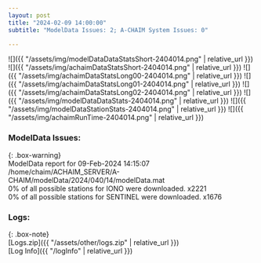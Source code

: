 ```yaml
---
layout: post
title: "2024-02-09 14:00:00"
subtitle: "ModelData Issues: 2; A-CHAIM System Issues: 0"

---
```


![]({{ "/assets/img/modelDataDataStatsShort-2404014.png" | relative_url }})
![]({{ "/assets/img/achaimDataStatsShort-2404014.png" | relative_url }})
![]({{ "/assets/img/achaimDataStatsLong00-2404014.png" | relative_url }})
![]({{ "/assets/img/achaimDataStatsLong01-2404014.png" | relative_url }})
![]({{ "/assets/img/achaimDataStatsLong02-2404014.png" | relative_url }})
![]({{ "/assets/img/modelDataDataStats-2404014.png" | relative_url }})
![]({{ "/assets/img/modelDataStationStats-2404014.png" | relative_url }})
![]({{ "/assets/img/achaimRunTime-2404014.png" | relative_url }})


### ModelData Issues:  
  
{: .box-warning}  
 ModelData report for 09-Feb-2024 14:15:07   
 /home/chaim/ACHAIM_SERVER/A-CHAIM/modelData/2024/040/14/modelData.mat   
 0% of all possible stations for IONO were downloaded. x2221   
 0% of all possible stations for SENTINEL were downloaded. x1676   
  


### Logs:  
  
{: .box-note}  
[Logs.zip]({{ "/assets/other/logs.zip" | relative_url }})  
[Log Info]({{ "/logInfo" | relative_url }})  

